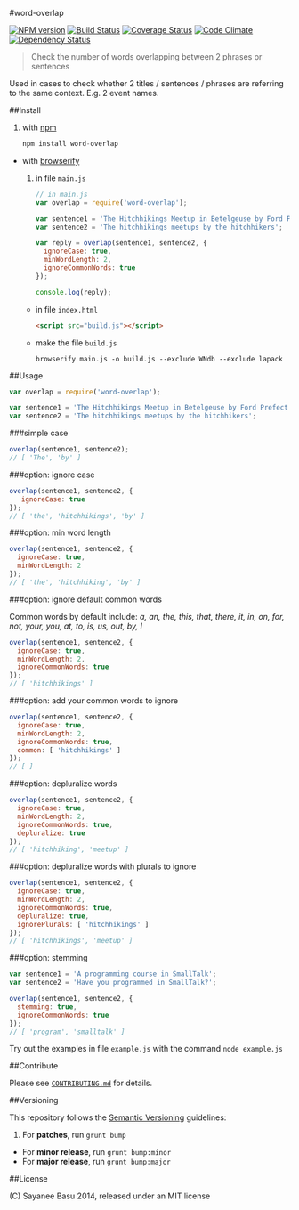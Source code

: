 #word-overlap

[![NPM version](https://badge.fury.io/js/word-overlap.svg)](http://badge.fury.io/js/word-overlap) [![Build Status](https://travis-ci.org/sayanee/word-overlap.svg?branch=master)](https://travis-ci.org/sayanee/word-overlap) [![Coverage Status](https://img.shields.io/coveralls/sayanee/word-overlap.svg)](https://coveralls.io/r/sayanee/word-overlap) [![Code Climate](https://codeclimate.com/github/sayanee/word-overlap/badges/gpa.svg)](https://codeclimate.com/github/sayanee/word-overlap) [![Dependency Status](https://gemnasium.com/sayanee/word-overlap.svg)](https://gemnasium.com/sayanee/word-overlap)

> Check the number of words overlapping between 2 phrases or sentences

Used in cases to check whether 2 titles / sentences / phrases are referring to the same context. E.g. 2 event names.


##Install

1. with [npm](https://www.npmjs.org/)
 
	```js
	npm install word-overlap
	```
- with [browserify](http://browserify.org/)
	1. in file `main.js`

		```js
		// in main.js
		var overlap = require('word-overlap');
		
		var sentence1 = 'The Hitchhikings Meetup in Betelgeuse by Ford Prefect';
		var sentence2 = 'The hitchhikings meetups by the hitchhikers';
		
		var reply = overlap(sentence1, sentence2, {
		  ignoreCase: true,
		  minWordLength: 2,
		  ignoreCommonWords: true
		});
		
		console.log(reply);
		```
	- in file `index.html`
	
		```html
		<script src="build.js"></script>
		```
	- make the file `build.js`
	
		```shell
		browserify main.js -o build.js --exclude WNdb --exclude lapack
		```



##Usage

```js
var overlap = require('word-overlap');

var sentence1 = 'The Hitchhikings Meetup in Betelgeuse by Ford Prefect';
var sentence2 = 'The hitchhikings meetups by the hitchhikers';
```

###simple case

```js
overlap(sentence1, sentence2);
// [ 'The', 'by' ]
```

###option: ignore case

```js
overlap(sentence1, sentence2, {
   ignoreCase: true
});
// [ 'the', 'hitchhikings', 'by' ]
```

###option: min word length

```js
overlap(sentence1, sentence2, {
  ignoreCase: true,
  minWordLength: 2
});
// [ 'the', 'hitchhiking', 'by' ]
```

###option: ignore default common words

Common words by default include: *a, an, the, this, that, there, it, in, on, for, not, your, you, at,
to, is, us, out, by, I*

```js
overlap(sentence1, sentence2, {
  ignoreCase: true,
  minWordLength: 2,
  ignoreCommonWords: true
});
// [ 'hitchhikings' ]
```

###option: add your common words to ignore

```js
overlap(sentence1, sentence2, {
  ignoreCase: true,
  minWordLength: 2,
  ignoreCommonWords: true,
  common: [ 'hitchhikings' ]
});
// [ ]
```

###option: depluralize words

```js
overlap(sentence1, sentence2, {
  ignoreCase: true,
  minWordLength: 2,
  ignoreCommonWords: true,
  depluralize: true
});
// [ 'hitchhiking', 'meetup' ]
```

###option: depluralize words with plurals to ignore

```js
overlap(sentence1, sentence2, {
  ignoreCase: true,
  minWordLength: 2,
  ignoreCommonWords: true,
  depluralize: true,
  ignorePlurals: [ 'hitchhikings' ]
});
// [ 'hitchhikings', 'meetup' ]
```

###option: stemming

```js
var sentence1 = 'A programming course in SmallTalk';
var sentence2 = 'Have you programmed in SmallTalk?';

overlap(sentence1, sentence2, {
  stemming: true,
  ignoreCommonWords: true
});
// [ 'program', 'smalltalk' ]
```

Try out the examples in file `example.js` with the command `node example.js`

##Contribute

Please see [`CONTRIBUTING.md`](CONTRIBUTING.md) for details.

##Versioning

This repository follows the [Semantic Versioning](http://semver.org/) guidelines:

1. For **patches**, run `grunt bump`
- For **minor release**, run `grunt bump:minor`
- For **major release**, run `grunt bump:major`

##License

(C) Sayanee Basu 2014, released under an MIT license
